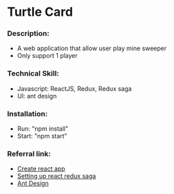# Turtle Card
### Description:
* A web application that allow user play mine sweeper
* Only support 1 player

### Technical Skill:
* Javascript: ReactJS, Redux, Redux saga
* UI: ant design

### Installation:
* Run: "npm install"
* Start: "npm start"

### Referral link:
- [Create react app](https://reactjs.org/docs/create-a-new-react-app.html)
- [Setting up react redux saga](https://hackernoon.com/redux-saga-tutorial-for-beginners-and-dog-lovers-aa69a17db645)
- [Ant Design](https://ant.design/)


